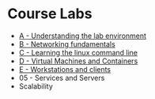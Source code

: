 # Course Labs

- [A - Understanding the lab environment](labs/A.md)
- [B - Networking fundamentals](labs/B.md)
- [C - Learning the linux command line](labs/C.md)
- [D - Virtual Machines and Containers](labs/D.md)
- [E - Workstations and clients](labs/E.md)
- 05 - Services and Servers
- Scalability